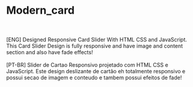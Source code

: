 # Modern_card
<br>
<br>
[ENG] Designed Responsive Card Slider With HTML CSS and JavaScript. This Card Slider Design is fully responsive and have image and content section and also have fade effects!
<br>
<br>
[PT-BR] Slider de Cartao Responsivo projetado com HTML CSS e JavaScript. Este design deslizante de cartão eh totalmente responsivo e possui secao de imagem e conteudo e tambem possui efeitos de fade!
